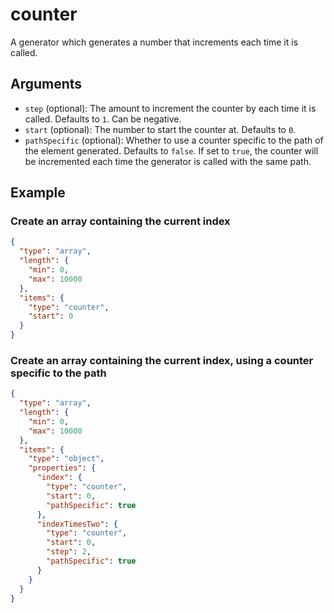 # counter

A generator which generates a number that increments each time it is called.

## Arguments

- `step` (optional): The amount to increment the counter by each time it is called. Defaults to `1`. Can be negative.
- `start` (optional): The number to start the counter at. Defaults to `0`.
- `pathSpecific` (optional): Whether to use a counter specific to the path of the
element generated. Defaults to `false`. If set to `true`, the counter will be
incremented each time the generator is called with the same path.

## Example

### Create an array containing the current index

```json
{
  "type": "array",
  "length": {
    "min": 0,
    "max": 10000
  },
  "items": {
    "type": "counter",
    "start": 0
  }
}
```

### Create an array containing the current index, using a counter specific to the path

```json
{
  "type": "array",
  "length": {
    "min": 0,
    "max": 10000
  },
  "items": {
    "type": "object",
    "properties": {
      "index": {
        "type": "counter",
        "start": 0,
        "pathSpecific": true
      },
      "indexTimesTwo": {
        "type": "counter",
        "start": 0,
        "step": 2,
        "pathSpecific": true
      }
    }
  }
}
```
